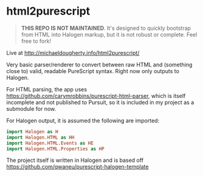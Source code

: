 # html2purescript

> **THIS REPO IS NOT MAINTAINED**. It's designed to quickly bootstrap from HTML into Halogen markup, but it is not robust or complete. Feel free to fork!

Live at http://michaeldougherty.info/html2purescript/

Very basic parser/renderer to convert between raw HTML and (something close to) valid, readable PureScript syntax. Right now only outputs to Halogen.

For HTML parsing, the app uses https://github.com/carymrobbins/purescript-html-parser, which is itself incomplete and not published to Pursuit, so it is included in my project as a submodule for now.

For Halogen output, it is assumed the following are imported:

```purescript
import Halogen as H
import Halogen.HTML as HH
import Halogen.HTML.Events as HE
import Halogen.HTML.Properties as HP
```

The project itself is written in Halogen and is based off https://github.com/qwaneu/purescript-halogen-template
